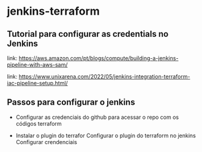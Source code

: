 # jenkins-terraform

## Tutorial para configurar as credentials no Jenkins

link: <https://aws.amazon.com/pt/blogs/compute/building-a-jenkins-pipeline-with-aws-sam/>

link: <https://www.unixarena.com/2022/05/jenkins-integration-terraform-iac-pipeline-setup.html/>

## Passos para configurar o jenkins

- Configurar as credenciais do github para acessar o repo com os códigos terraform

- Instalar o plugin do terrafor
    Configurar o plugin do terraform no jenkins
    Configurar crendenciais
